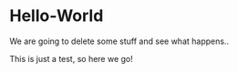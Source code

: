 # Hello-World
We are going to delete some stuff and see what happens..

This is just a test, so here we go!
